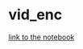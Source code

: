 # vid_enc

[link to the notebook](https://colab.research.google.com/github/kerolos-sss/vid_enc/blob/main.ipynb)
